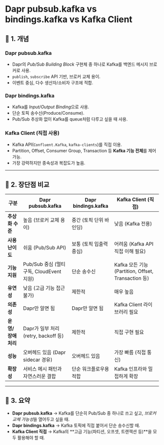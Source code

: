 # Dapr pubsub.kafka vs bindings.kafka vs Kafka Client

## 🔹 1. 개념

### **Dapr pubsub.kafka**
- Dapr의 *Pub/Sub Building Block* 구현체 중 하나로 Kafka를 백엔드 메시지 브로커로 사용.  
- `publish`, `subscribe` API 기반, 브로커 교체 용이.  
- 이벤트 중심, 다수 생산자/소비자 구조에 적합.  

### **Dapr bindings.kafka**
- Kafka를 *Input/Output Binding*으로 사용.  
- 단순 토픽 송수신(Produce/Consume).  
- Pub/Sub 추상화 없이 Kafka를 queue처럼 다루고 싶을 때 사용.  

### **Kafka Client (직접 사용)**
- Kafka API(`Confluent.Kafka`, `kafka-clients`)를 직접 이용.  
- Partition, Offset, Consumer Group, Transaction 등 **Kafka 기능 전체**를 제어 가능.  
- 가장 강력하지만 종속성과 복잡도가 높음.  

---

## 🔹 2. 장단점 비교

| 구분 | Dapr pubsub.kafka | Dapr bindings.kafka | Kafka Client (직접) |
|------|------------------|---------------------|---------------------|
| **추상화 수준** | 높음 (브로커 교체 용이) | 중간 (토픽 단위 바인딩) | 낮음 (Kafka 전용) |
| **사용 난이도** | 쉬움 (Pub/Sub API) | 보통 (토픽 입출력 중심) | 어려움 (Kafka API 직접 이해 필요) |
| **기능 지원** | Pub/Sub 중심 (멀티 구독, CloudEvent 지원) | 단순 송수신 | Kafka 모든 기능 (Partition, Offset, Transaction 등) |
| **유연성** | 낮음 (고급 기능 접근 불가) | 제한적 | 매우 높음 |
| **의존성** | Dapr만 알면 됨 | Dapr만 알면 됨 | Kafka Client 라이브러리 필요 |
| **운영/장애 처리** | Dapr가 일부 처리 (retry, backoff 등) | 제한적 | 직접 구현 필요 |
| **성능** | 오버헤드 있음 (Dapr sidecar 경유) | 오버헤드 있음 | 가장 빠름 (직접 통신) |
| **확장성** | 서비스 메시 패턴과 자연스러운 결합 | 단순 워크플로우용 적합 | Kafka 인프라와 밀접하게 확장 |

---

## 🔹 3. 요약

- **Dapr pubsub.kafka** → Kafka를 단순히 Pub/Sub 중 하나로 쓰고 싶고, *브로커 교체 가능성*을 열어두고 싶을 때.  
- **Dapr bindings.kafka** → Kafka 토픽에 직접 붙어서 단순 송수신할 때.  
- **Kafka Client 직접** → Kafka의 **고급 기능(파티션, 오프셋, 트랜잭션 등)**을 모두 활용해야 할 때.

